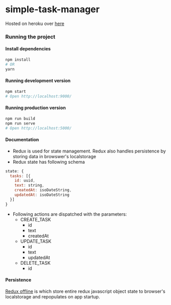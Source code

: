 # simple-task-manager

Hosted on heroku over [here](https://simple-todo-2313.herokuapp.com/)

### Running the project

#### Install dependencies

```sh
npm install
# OR
yarn
```

#### Running development version

```sh
npm start
# Open http://localhost:9000/
```

#### Running production version

```sh
npm run build
npm run serve
# Open http://localhost:5000/
```

#### Documentation
- Redux is used for state management. Redux also handles persistence by storing data in browswer's localstorage
- Redux state has following schema
```js
state: {
  tasks: [{
    id: uuid,
    text: string,
    createdAt: isoDateString,
    updatedAt: isoDateString
  }]
}
```
- Following actions are dispatched with the parameters:
  - CREATE_TASK
    - id
    - text
    - createdAt
  - UPDATE_TASK
    - id
    - text
    - updatedAt
  - DELETE_TASK
    - id

#### Persistence
[Redux offline](https://github.com/jevakallio/redux-offline) is which store entire redux javascript object state to browser's localstorage and repopulates on app startup.